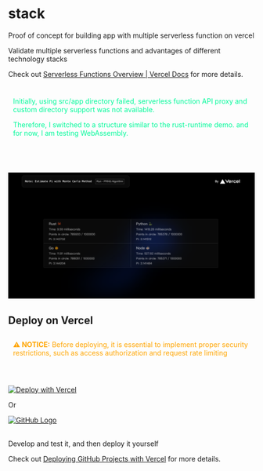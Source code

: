 # stack

Proof of concept for building app with multiple serverless function on vercel

Validate multiple serverless functions and advantages of different technology stacks

Check out [Serverless Functions Overview | Vercel Docs](https://vercel.com/docs/concepts/functions/serverless-functions) for more details.

<div style=" color: #00FA9A; padding: 10px;">
<p>Initially, using src/app directory failed, serverless function API proxy  and custom directory support was not available. </p> 
 <p>Therefore, I switched to a structure similar to the rust-runtime demo.
 and for now, I am testing WebAssembly.</p>
</div>
<br> 
<br>

![cover](./public/snapshot/2023-8-5.png)

## Deploy on Vercel

<div style=" color: #FFA500; padding: 10px;">
  <strong> ⚠️ NOTICE:</strong> Before deploying, it is essential to implement proper security restrictions, such as access authorization and request rate limiting
</div>
<br> 
<br>

[![Deploy with Vercel](https://vercel.com/button)](https://vercel.com/new/clone?repository-url=https://github.com/fromwhite/stack&project-name=stack&repository-name=stack)

Or

<a href="https://github.com/fromwhite/stack/fork">
  <img src="https://github.com/fluidicon.png" alt="GitHub Logo" width="30"  >
</a>
<br> 
<br>

Develop and test it, and then deploy it yourself

Check out [Deploying GitHub Projects with Vercel](https://vercel.com/docs/concepts/deployments/git/vercel-for-github) for more details.
